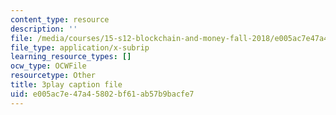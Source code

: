 ```yaml
---
content_type: resource
description: ''
file: /media/courses/15-s12-blockchain-and-money-fall-2018/e005ac7e47a45802bf61ab57b9bacfe7_7EXcHqLg7BI.vtt
file_type: application/x-subrip
learning_resource_types: []
ocw_type: OCWFile
resourcetype: Other
title: 3play caption file
uid: e005ac7e-47a4-5802-bf61-ab57b9bacfe7
---
```

